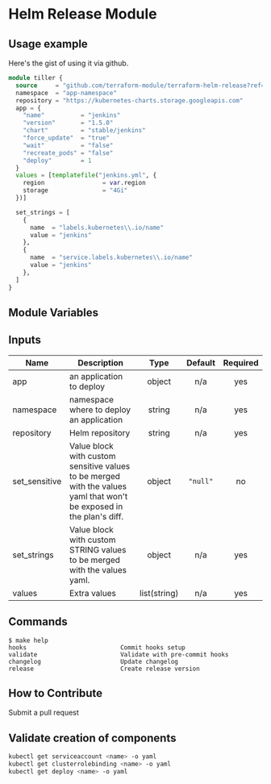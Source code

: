 # Helm Release Module

## Usage example

Here's the gist of using it via github.

```terraform
module tiller {
  source     = "github.com/terraform-module/terraform-helm-release?ref=v2.0.0"
  namespace  = "app-namespace"
  repository = "https://kubernetes-charts.storage.googleapis.com"
  app = {
    "name"          = "jenkins"
    "version"       = "1.5.0"
    "chart"         = "stable/jenkins"
    "force_update"  = "true"
    "wait"          = "false"
    "recreate_pods" = "false"
    "deploy"        = 1
  }
  values = [templatefile("jenkins.yml", {
    region                = var.region
    storage               = "4Gi"
  })]

  set_strings = [
    {
      name  = "labels.kubernetes\\.io/name"
      value = "jenkins"
    },
    {
      name  = "service.labels.kubernetes\\.io/name"
      value = "jenkins"
    },
  ]
}
```

## Module Variables

<!-- BEGINNING OF PRE-COMMIT-TERRAFORM DOCS HOOK -->
## Inputs

| Name | Description | Type | Default | Required |
|------|-------------|:----:|:-----:|:-----:|
| app | an application to deploy | object | n/a | yes |
| namespace | namespace where to deploy an application | string | n/a | yes |
| repository | Helm repository | string | n/a | yes |
| set\_sensitive | Value block with custom sensitive values to be merged with the values yaml that won't be exposed in the plan's diff. | object | `"null"` | no |
| set\_strings | Value block with custom STRING values to be merged with the values yaml. | object | n/a | yes |
| values | Extra values | list(string) | n/a | yes |

<!-- END OF PRE-COMMIT-TERRAFORM DOCS HOOK -->

## Commands

<!-- START makefile-doc -->
```
$ make help 
hooks                          Commit hooks setup
validate                       Validate with pre-commit hooks
changelog                      Update changelog
release                        Create release version 
```
<!-- END makefile-doc -->

## How to Contribute

Submit a pull request

## Validate creation of components

```sh
kubectl get serviceaccount <name> -o yaml
kubectl get clusterrolebinding <name> -o yaml
kubectl get deploy <name> -o yaml
```
